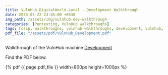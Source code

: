 ```yaml
---
title: VulnHub DigitalWorld.Local - Development Walkthrough
date: 2023-05-22 23:45:00 +0530
img_path: /assets/img/vulnhub-dev-walkthrough
categories: [Pentesting, VulnHub walkthroughs]
tags: [oscp, walkthroughs, vulnhub walkthroughs, development, vulnhub, pentesting, hacking]     # TAG names should always be lowercase
pdf_file: "/assets/pdf/VulnHub_Development.pdf"
---
```


Walkthrough of the VulnHub machine [Development](https://www.vulnhub.com/entry/digitalworldlocal-development,280/)

Find the PDF below.

{% pdf {{ page.pdf_file }} width=800px height=1000px %}